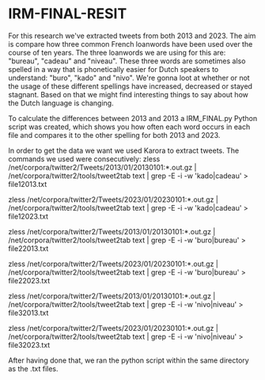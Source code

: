 # IRM-FINAL-RESIT

For this research we've extracted tweets from both 2013 and 2023. The aim is compare how three common French loanwords have been used over the course of ten years. The three loanwords we are using for this are: "bureau", "cadeau" and "niveau". These three words are sometimes also spelled in a way that is phonetically easier for Dutch speakers to understand: "buro", "kado" and "nivo". We're gonna loot at whether or not the usage of these different spellings have increased, decreased or stayed stagnant. Based on that we might find interesting things to say about how the Dutch language is changing. 

To calculate the differences between 2013 and 2013 a IRM_FINAL.py Python script was created, which shows you how often each word occurs in each file and compares it to the other spelling for both 2013 and 2023. 

In order to get the data we want we used Karora to extract tweets. The commands we used were consecutively:
zless /net/corpora/twitter2/Tweets/2013/01/20130101\:*.out.gz  | /net/corpora/twitter2/tools/tweet2tab text | grep -E -i -w 'kado|cadeau' > file12013.txt

zless /net/corpora/twitter2/Tweets/2023/01/20230101\:*.out.gz  | /net/corpora/twitter2/tools/tweet2tab text | grep -E -i -w 'kado|cadeau' > file12023.txt

zless /net/corpora/twitter2/Tweets/2013/01/20130101\:*.out.gz  | /net/corpora/twitter2/tools/tweet2tab text | grep -E -i -w 'buro|bureau' > file22013.txt

zless /net/corpora/twitter2/Tweets/2023/01/20230101\:*.out.gz  | /net/corpora/twitter2/tools/tweet2tab text | grep -E -i -w 'buro|bureau' > file22023.txt

zless /net/corpora/twitter2/Tweets/2013/01/20130101\:*.out.gz  | /net/corpora/twitter2/tools/tweet2tab text | grep -E -i -w 'nivo|niveau' > file32013.txt

zless /net/corpora/twitter2/Tweets/2023/01/20230101\:*.out.gz  | /net/corpora/twitter2/tools/tweet2tab text | grep -E -i -w 'nivo|niveau' > file32023.txt

After having done that, we ran the python script within the same directory as the .txt files.
